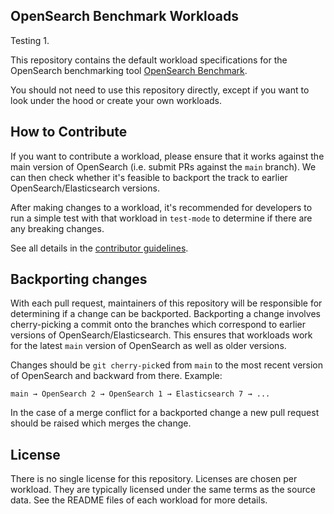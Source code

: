 OpenSearch Benchmark Workloads
------------

Testing 1.

This repository contains the default workload specifications for the OpenSearch benchmarking tool [OpenSearch Benchmark](https://github.com/opensearch-project/OpenSearch-Benchmark).

You should not need to use this repository directly, except if you want to look under the hood or create your own workloads.

How to Contribute
-----------------

If you want to contribute a workload, please ensure that it works against the main version of OpenSearch (i.e. submit PRs against the `main` branch). We can then check whether it's feasible to backport the track to earlier OpenSearch/Elasticsearch versions.

After making changes to a workload, it's recommended for developers to run a simple test with that workload in `test-mode` to determine if there are any breaking changes. 
 
See all details in the [contributor guidelines](https://github.com/opensearch-project/opensearch-benchmark/blob/main/CONTRIBUTING.md).

Backporting changes
-------------------

With each pull request, maintainers of this repository will be responsible for determining if a change can be backported.
Backporting a change involves cherry-picking a commit onto the branches which correspond to earlier versions of OpenSearch/Elasticsearch.
This ensures that workloads work for the latest `main` version of OpenSearch as well as older versions. 

Changes should be `git cherry-pick`ed from `main` to the most recent version of OpenSearch and backward from there. 
Example:
```
main → OpenSearch 2 → OpenSearch 1 → Elasticsearch 7 → ... 
```
In the case of a merge conflict for a backported change a new pull request should be raised which merges the change.

 
License
-------
 
There is no single license for this repository. Licenses are chosen per workload. They are typically licensed under the same terms as the source data. See the README files of each workload for more details.
